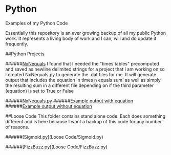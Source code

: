 # Python
Examples of my Python Code

Essentially this repository is an ever growing backup of all my public Python work. It represents a living body of work and I can, will and do update it frequently.

##Python Projects

######[NxNequals](Projects/NxNequals)
I found that I needed the "times tables" precomputed and saved as newline delimited strings for a project that I am working on so I created NxNequals.py to generate the .dat files for me. It will generate output that includes the equation 'n times n equals sum' as well as simply the resulting sum in a different file depending on if the third parameter (equation) is set to True or False

######[NxNequals.py](Projects/NxNequals/NxNequals.py)
######[Example output with equation](Projects/NxNequals/89Times(n)Equations.dat)
######[Example output without equation](Projects/NxNequals/89Times(n).dat)



##Loose Code
This folder contains stand alone code. Each does something different and is here because I want a backup of this code for any number of reasons. 

######[Sigmoid.py](Loose Code/Sigmoid.py)

######[FizzBuzz.py](Loose Code/FizzBuzz.py)
